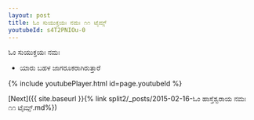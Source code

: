 ```yaml
---
layout: post
title: ಓಂ ಸುಯುಕ್ತಯಃ ನಮಃ ೧೧ ಟೈಮ್ಸ್
youtubeId: s4T2PNIOu-0
---
```

 
 
 ಓಂ ಸುಯುಕ್ತಯಃ ನಮಃ  
 
 -  ಯಾರು ಬಹಳ ಜಾಗರೂಕರಾಗಿರುತ್ತಾರೆ 
 
  
 
  
 
 
 
 
 
 


{% include youtubePlayer.html id=page.youtubeId %}
 
[Next]({{ site.baseurl }}{% link  split2/_posts/2015-02-16-ಓಂ ಹಾಸ್ತೆಶ್ವರಾಯ ನಮಃ ೧೧ ಟೈಮ್ಸ್.md%})
 

